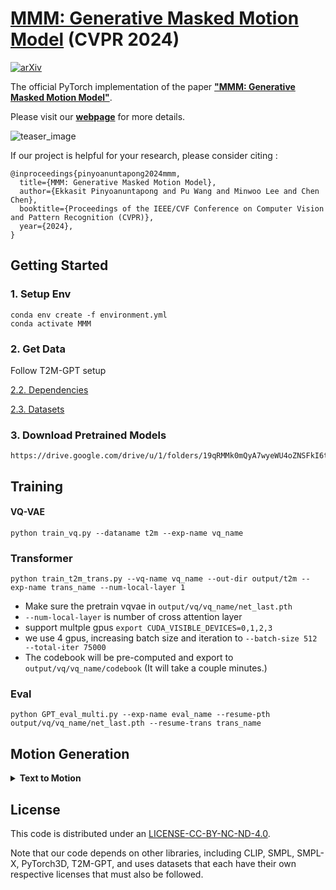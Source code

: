 # [MMM: Generative Masked Motion Model](https://exitudio.github.io/MMM-page/) (CVPR 2024)
[![arXiv](https://img.shields.io/badge/arXiv-<2312.03596>-<COLOR>.svg)](https://arxiv.org/abs/2312.03596)

The official PyTorch implementation of the paper [**"MMM: Generative Masked Motion Model"**](https://arxiv.org/abs/2312.03596).

Please visit our [**webpage**](https://exitudio.github.io/MMM-page/) for more details.

![teaser_image](https://exitudio.github.io/MMM-page/assets/head.jpg)

If our project is helpful for your research, please consider citing :
``` 
@inproceedings{pinyoanuntapong2024mmm,
  title={MMM: Generative Masked Motion Model}, 
  author={Ekkasit Pinyoanuntapong and Pu Wang and Minwoo Lee and Chen Chen},
  booktitle={Proceedings of the IEEE/CVF Conference on Computer Vision and Pattern Recognition (CVPR)},
  year={2024},
}
```


## Getting Started
### 1. Setup Env
```
conda env create -f environment.yml
conda activate MMM
```
### 2. Get Data
Follow T2M-GPT setup

[2.2. Dependencies](https://github.com/Mael-zys/T2M-GPT?tab=readme-ov-file#22-dependencies)

[2.3. Datasets](https://github.com/Mael-zys/T2M-GPT?tab=readme-ov-file#23-datasets)

### 3. Download Pretrained Models
```
https://drive.google.com/drive/u/1/folders/19qRMMk0mQyA7wyeWU4oZNSFkI6tLxGPN
```

## Training
#### VQ-VAE
```
python train_vq.py --dataname t2m --exp-name vq_name
```

### Transformer

```
python train_t2m_trans.py --vq-name vq_name --out-dir output/t2m --exp-name trans_name --num-local-layer 1
```
- Make sure the pretrain vqvae in ```output/vq/vq_name/net_last.pth``` <br>
- ```--num-local-layer``` is number of cross attention layer <br>
- support multple gpus ```export CUDA_VISIBLE_DEVICES=0,1,2,3``` <br>
- we use 4 gpus, increasing batch size and iteration to ```--batch-size 512 --total-iter 75000```
- The codebook will be pre-computed and export to ```output/vq/vq_name/codebook``` (It will take a couple minutes.)


### Eval
```
python GPT_eval_multi.py --exp-name eval_name --resume-pth output/vq/vq_name/net_last.pth --resume-trans trans_name
```

## Motion Generation
<details>
  <summary><b>Text to Motion</b></summary>
  
  ```bash
  python generate.py --resume-pth '/path/to/vqvae.pth' --resume-trans 'path/to/trans.pth' --text 'the person crouches and walks forward.' --length 156
  ``````
</details>

<!-- <details>
  <summary><b>Motion Temporal Editing</b></summary>
</details>

<details>
  <summary><b>Upper Body Editing</b></summary>
</details>

<details>
  <summary><b>Long Range Motion Generation</b></summary>
</details> -->


## License
This code is distributed under an [LICENSE-CC-BY-NC-ND-4.0](LICENSE-CC-BY-NC-ND-4.0.md).

Note that our code depends on other libraries, including CLIP, SMPL, SMPL-X, PyTorch3D, T2M-GPT, and uses datasets that each have their own respective licenses that must also be followed.
